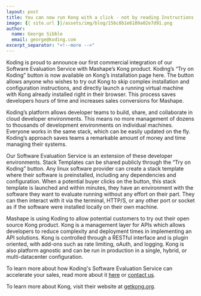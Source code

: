 ```yaml
---
layout: post
title: You can now run Kong with a click - not by reading Instructions!
image: {{ site.url }}/assets/img/blog/156c8b1e6189a02e7d91.png
author:
  name: George Sibble
  email: george@koding.com
excerpt_separator: "<!--more -->"
---
```


Koding is proud to announce our first commercial integration of our Software Evaluation Service with Mashape’s Kong product. Koding’s “Try on Koding” button is now available on Kong’s installation page here. The button allows anyone who wishes to try out Kong to skip complex installation and configuration instructions, and directly launch a running virtual machine with Kong already installed right in their browser. This process saves developers hours of time and increases sales conversions for Mashape.

<!--more -->

Koding’s platform allows developer teams to build, share, and collaborate in cloud developer environments. This means no more management of dozens to thousands of development environments on individual machines. Everyone works in the same stack, which can be easily updated on the fly. Koding’s approach saves teams a remarkable amount of money and time managing their systems.

Our Software Evaluation Service is an extension of these developer environments. Stack Templates can be shared publicly through the “Try on Koding” button. Any linux software provider can create a stack template where their software is preinstalled, including any dependencies and configuration. When a potential buyer clicks on the button, this stack template is launched and within minutes, they have an environment with the software they want to evaluate running without any effort on their part. They can then interact with it via the terminal, HTTP/S, or any other port or socket as if the software were installed locally on their own machine.

Mashape is using Koding to allow potential customers to try out their open source Kong product. Kong is a management layer for APIs which allows developers to reduce complexity and deployment times in implementing an API solutions. Kong is controlled through a RESTful interface and is plugin oriented, with add-ons such as rate limiting, oAuth, and logging. Kong is also platform agnostic and can be run in production in a single, hybrid, or multi-datacenter configuration.

To learn more about how Koding's Software Evaluation Service can accelerate your sales, read more about it [here][2] or [contact us][3].

To learn more about Kong, visit their website at [getkong.org][4].

[2]: //www.koding.com/verticals/trial
[3]: mailto:sales@koding.com?Subject=Software%20Evaluation
[4]: http://www.getkong.org
